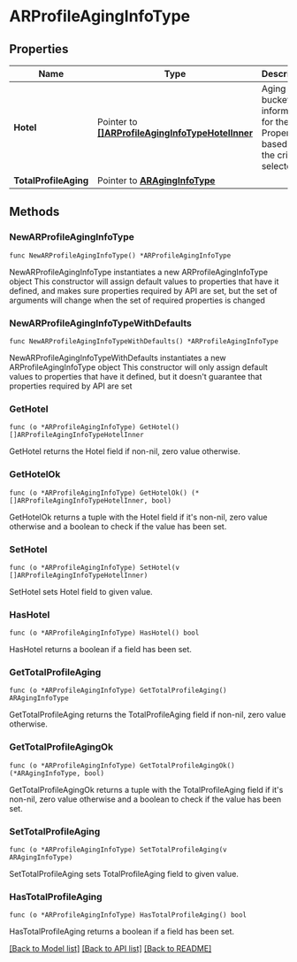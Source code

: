 # ARProfileAgingInfoType

## Properties

Name | Type | Description | Notes
------------ | ------------- | ------------- | -------------
**Hotel** | Pointer to [**[]ARProfileAgingInfoTypeHotelInner**](ARProfileAgingInfoTypeHotelInner.md) | Aging bucket information for the Property, based on the criteria selected. | [optional] 
**TotalProfileAging** | Pointer to [**ARAgingInfoType**](ARAgingInfoType.md) |  | [optional] 

## Methods

### NewARProfileAgingInfoType

`func NewARProfileAgingInfoType() *ARProfileAgingInfoType`

NewARProfileAgingInfoType instantiates a new ARProfileAgingInfoType object
This constructor will assign default values to properties that have it defined,
and makes sure properties required by API are set, but the set of arguments
will change when the set of required properties is changed

### NewARProfileAgingInfoTypeWithDefaults

`func NewARProfileAgingInfoTypeWithDefaults() *ARProfileAgingInfoType`

NewARProfileAgingInfoTypeWithDefaults instantiates a new ARProfileAgingInfoType object
This constructor will only assign default values to properties that have it defined,
but it doesn't guarantee that properties required by API are set

### GetHotel

`func (o *ARProfileAgingInfoType) GetHotel() []ARProfileAgingInfoTypeHotelInner`

GetHotel returns the Hotel field if non-nil, zero value otherwise.

### GetHotelOk

`func (o *ARProfileAgingInfoType) GetHotelOk() (*[]ARProfileAgingInfoTypeHotelInner, bool)`

GetHotelOk returns a tuple with the Hotel field if it's non-nil, zero value otherwise
and a boolean to check if the value has been set.

### SetHotel

`func (o *ARProfileAgingInfoType) SetHotel(v []ARProfileAgingInfoTypeHotelInner)`

SetHotel sets Hotel field to given value.

### HasHotel

`func (o *ARProfileAgingInfoType) HasHotel() bool`

HasHotel returns a boolean if a field has been set.

### GetTotalProfileAging

`func (o *ARProfileAgingInfoType) GetTotalProfileAging() ARAgingInfoType`

GetTotalProfileAging returns the TotalProfileAging field if non-nil, zero value otherwise.

### GetTotalProfileAgingOk

`func (o *ARProfileAgingInfoType) GetTotalProfileAgingOk() (*ARAgingInfoType, bool)`

GetTotalProfileAgingOk returns a tuple with the TotalProfileAging field if it's non-nil, zero value otherwise
and a boolean to check if the value has been set.

### SetTotalProfileAging

`func (o *ARProfileAgingInfoType) SetTotalProfileAging(v ARAgingInfoType)`

SetTotalProfileAging sets TotalProfileAging field to given value.

### HasTotalProfileAging

`func (o *ARProfileAgingInfoType) HasTotalProfileAging() bool`

HasTotalProfileAging returns a boolean if a field has been set.


[[Back to Model list]](../README.md#documentation-for-models) [[Back to API list]](../README.md#documentation-for-api-endpoints) [[Back to README]](../README.md)



